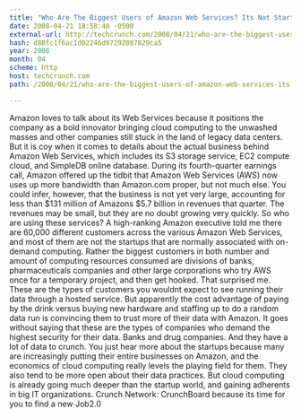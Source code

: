 ```yaml
---
title: "Who Are The Biggest Users of Amazon Web Services? Its Not Startups."
date: 2008-04-21 18:58:48 -0500
external-url: http://techcrunch.com/2008/04/21/who-are-the-biggest-users-of-amazon-web-services-its-not-startups/
hash: d80fc1f6ac1d02246d97292087829ca5
year: 2008
month: 04
scheme: http
host: techcrunch.com
path: /2008/04/21/who-are-the-biggest-users-of-amazon-web-services-its-not-startups/

---
```


Amazon loves to talk about its Web Services because it positions the company as a bold innovator bringing cloud computing to the unwashed masses and other companies still stuck in the land of legacy data centers.  But it is coy when it comes to details about the actual business behind Amazon Web Services, which includes its S3 storage service, EC2 compute cloud, and SimpleDB online database.    During its fourth-quarter earnings call, Amazon offered up the tidbit that Amazon Web Services (AWS) now uses up more bandwidth than Amazon.com proper, but not much else.  You could infer, however, that the business is not yet very large, accounting for less than $131 million of Amazons $5.7 billion in revenues that quarter.  The revenues may be small, but they are no doubt growing very quickly.  So who are using these services?  A high-ranking Amazon executive told me there are 60,000 different customers across the various Amazon Web Services, and most of them are not the startups that are normally associated with on-demand computing.  Rather the biggest customers in both number and amount of computing resources consumed are divisions of banks, pharmaceuticals companies and other large corporations who try AWS once for a temporary project, and then get hooked.    That surprised me.  These are the types of customers you wouldnt expect to see running their data through a hosted service.  But apparently the cost advantage of paying by the drink versus buying new hardware and staffing up to do a random data run is convincing them to trust more of their data with Amazon.  It goes without saying that these are the types of companies who demand the highest security for their data.  Banks and drug companies.  And they have a lot of data to crunch.  You just hear more about the startups because many are increasingly putting their entire businesses on Amazon, and the economics of cloud computing really levels the playing field for them. They also tend to be more open about their data practices.  But cloud computing is already going much deeper than the startup world, and gaining adherents in big IT organizations. Crunch Network:  CrunchBoard because its time for you to find a new Job2.0
